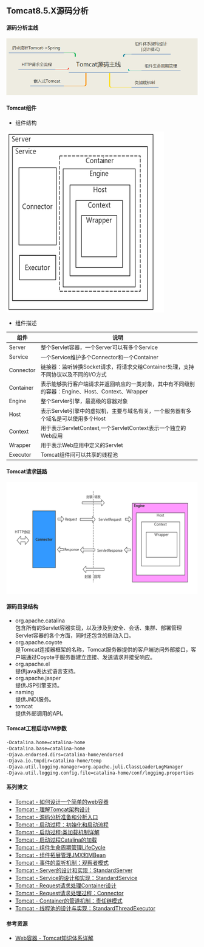 ## Tomcat8.5.X源码分析

#### 源码分析主线

![tomcat-source-roadmap.png](ethen/imgs/tomcat-source-roadmap.png)

#### Tomcat组件

- 组件结构

![tomcat-components.png](ethen/imgs/tomcat-components.png)

- 组件描述

| 组件   | 说明  |
|------|-----|
|Server|整个Servlet容器，一个Server可以有多个Service|
|Service|一个Service维护多个Connector和一个Container|
|Connector|链接器：监听转换Socket请求，将请求交给Container处理，支持不同协议以及不同的I/O方式|
|Container|表示能够执行客户端请求并返回响应的一类对象，其中有不同级别的容器：Engine、Host、Context、Wrapper|
|Engine|整个Servler引擎，最高级的容器对象|
|Host|表示Servlet引擎中的虚拟机，主要与域名有关，一个服务器有多个域名是可以使用多个Host|
|Context|用于表示ServletContext,一个ServletContext表示一个独立的Web应用|
|Wrapper|用于表示Web应用中定义的Servlet|
|Executor|Tomcat组件间可以共享的线程池|

#### Tomcat请求链路

![tomcat-request-route.png](ethen/imgs/tomcat-request-route.png)

#### 源码目录结构

- org.apache.catalina
  <br>包含所有的Servlet容器实现，以及涉及到安全、会话、集群、部署管理Servlet容器的各个方面，同时还包含的启动入口。
- org.apache.coyote
  <br>是Tomcat连接器框架的名称，Tomcat服务器提供的客户端访问外部接口，客户端通过Coyote于服务器建立连接、发送请求并接受响应。
- org.apache.el
  <br> 提供java表达式语言支持。
- org.apache.jasper
  <br>提供JSP引擎支持。
- naming
  <br>提供JNDI服务。
- tomcat
  <br>提供外部调用的API。

#### Tomcat工程启动VM参数

```properties
-Dcatalina.home=catalina-home
-Dcatalina.base=catalina-home
-Djava.endorsed.dirs=catalina-home/endorsed
-Djava.io.tmpdir=catalina-home/temp
-Djava.util.logging.manager=org.apache.juli.ClassLoaderLogManager
-Djava.util.logging.config.file=catalina-home/conf/logging.properties
```

#### 系列博文

- [Tomcat - 如何设计一个简单的web容器](/ethen/docs/Tomcat-如何设计一个简单的web容器.md)
- [Tomcat - 理解Tomcat架构设计](/ethen/docs/Tomcat-理解Tomcat架构设计.md)
- [Tomcat - 源码分析准备和分析入口](/ethen/docs/Tomcat-源码分析准备和分析入口.md)
- [Tomcat - 启动过程：初始化和启动流程](/ethen/docs/Tomcat-启动过程：初始化和启动流程.md)
- [Tomcat - 启动过程:类加载机制详解](/ethen/docs/Tomcat-启动过程类加载机制详解.md)
- [Tomcat - 启动过程Catalina的加载](/ethen/docs/Tomcat-启动过程Catalina的加载.md)
- [Tomcat - 组件生命周期管理LifeCycle](/ethen/docs/Tomcat-组件生命周期管理LifeCycle.md)
- [Tomcat - 组件拓展管理JMX和MBean](/ethen/docs/Tomcat-组件拓展管理JMX和MBean.md)
- [Tomcat - 事件的监听机制：观察者模式](/ethen/docs/Tomcat-事件的监听机制：观察者模式.md)
- [Tomcat - Server的设计和实现：StandardServer](/ethen/docs/Tomcat-Server的设计和实现StandardServer.md)
- [Tomcat - Service的设计和实现：StandardService](/ethen/docs/Tomcat-Service的设计和实现StandardService.md)
- [Tomcat - Request请求处理Container设计](/ethen/docs/Tomcat-Request请求处理Container设计.md)
- [Tomcat - Request请求处理过程：Connector](/ethen/docs/Tomcat-Request请求处理过程Connector.md)
- [Tomcat - Container的管道机制：责任链模式](/ethen/docs/Tomcat-Container的管道机制：责任链模式.md)
- [Tomcat - 线程池的设计与实现：StandardThreadExecutor](/ethen/docs/Tomcat-线程池的设计与实现：StandardThreadExecutor.md)

#### 参考资源

- [Web容器 - Tomcat知识体系详解](https://pdai.tech/md/framework/tomcat/tomcat-x-design-web-container.html)